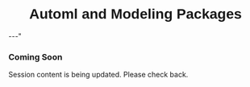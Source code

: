<h1  style="font-family:  Verdana,  Geneva,  sans-serif;  text-align:center">Automl  and  Modeling  Packages</h1> 
---" 
 
###  Coming  Soon 
 
Session  content  is  being  updated.  Please  check  back.
